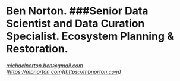 Ben Norton. 
###Senior Data Scientist and Data Curation Specialist. 
Ecosystem Planning & Restoration. 
============
*[michaelnorton.ben@gmail.com](michaelnorton.ben@gmail.com)*  
*[https://mbnorton.com](https://mbnorton.com)*
